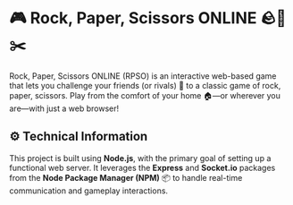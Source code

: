 # 🎮 Rock, Paper, Scissors ONLINE 🪨📄✂️

Rock, Paper, Scissors ONLINE (RPSO) is an interactive web-based game that lets you challenge your friends (or rivals) 🤝 to a classic game of rock, paper, scissors. Play from the comfort of your home 🏠—or wherever you are—with just a web browser!  

## ⚙️ Technical Information  

This project is built using **Node.js**, with the primary goal of setting up a functional web server. It leverages the **Express** and **Socket.io** packages from the **Node Package Manager (NPM)** 📦 to handle real-time communication and gameplay interactions.  
